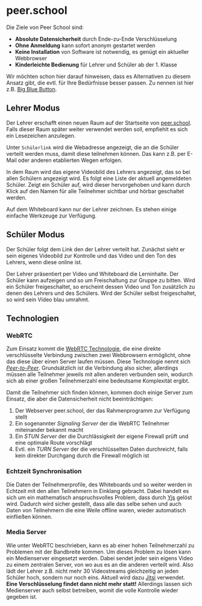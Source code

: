# peer.school

Die Ziele von Peer School sind:

- **Absolute Datensicherheit** durch Ende-zu-Ende Verschlüsselung
- **Ohne Anmeldung** kann sofort anonym gestartet werden
- **Keine Installation** von Software ist notwendig, es genügt ein aktueller Webbrowser
- **Kinderleichte Bedienung** für Lehrer und Schüler ab der 1. Klasse

Wir möchten schon hier darauf hinweisen, dass es Alternativen zu diesem Ansatz gibt, die evtl. für Ihre Bedürfnisse besser passen. Zu nennen ist hier z.B.  [Big Blue Button](https://bigbluebutton.org/). 

## Lehrer Modus

Der Lehrer erschafft einen neuen Raum auf der Startseite von [peer.school](https://peer.school). Falls dieser Raum später weiter verwendet werden soll, empfiehlt es sich ein Lesezeichen anzulegen.

Unter `Schülerlink` wird die Webadresse angezeigt, die an die Schüler verteilt werden muss, damit diese teilnehmen können. Das kann z.B. per E-Mail oder anderen etablierten Wegen erfolgen.

In dem Raum wird das eigene Videobild des Lehrers angezeigt, das so bei allen Schülern angezeigt wird. Es folgt eine Liste der aktuell angemeldeten Schüler. Zeigt ein Schüler auf, wird dieser hervorgehoben und kann durch Klick auf den Namen für alle Teilnehmer sichtbar und hörbar geschaltet werden.

Auf dem Whiteboard kann nur der Lehrer zeichnen. Es stehen einige einfache Werkzeuge zur Verfügung.

## Schüler Modus 

Der Schüler folgt dem Link den der Lehrer verteilt hat. Zunächst sieht er sein eigenes Videobild zur Kontrolle und das Video und den Ton des Lehrers, wenn diese online ist. 

Der Lehrer präsentiert per Video und Whiteboard die Lerninhalte. Der Schüler kann aufzeigen und so um Freischaltung zur Gruppe zu bitten. Wird ein Schüler freigeschaltet, so erscheint dessen Video und Ton zusätzlich zu denen des Lehrers und des Schülers. Wird der Schüler selbst freigeschaltet, so wird sein Video blau umrahmt.

## Technologien

### WebRTC

Zum Einsatz kommt die [WebRTC Technologie](https://de.wikipedia.org/wiki/WebRTC), die eine direkte verschlüsselte Verbindung zwischen zwei Webbrowsern ermöglicht, ohne das diese über einen Server laufen müssen. Diese Technologie nennt sich [*Peer-to-Peer*](https://de.wikipedia.org/wiki/Peer-to-Peer).  Grundsätzlich ist die Verbindung also sicher, allerdings müssen alle Teilnehmer jeweils mit allen anderen verbunden sein, wodurch sich ab einer großen Teilnehmerzahl eine bedeutsame Komplexität ergibt.

Damit die Teilnehmer sich finden können, kommen doch einige Server zum Einsatz, die aber die Datensicherheit nicht beeinträchtigen:

1. Der Webserver peer.school, der das Rahmenprogramm zur Verfügung stellt
2. Ein sogenannter *Signaling Server* der die WebRTC Teilnehmer miteinander bekannt macht
3. Ein *STUN Server* der die Durchlässigkeit der eigene Firewall prüft und eine optimale Route vorschlägt
4. Evtl. ein *TURN Server* der die verschlüsselten Daten durchreicht, falls kein direkter Durchgang durch die Firewall möglich ist

### Echtzeit Synchronisation

Die Daten der Teilnehmerprofile, des Whiteboards und so weiter werden in Echtzeit mit den allen Teilnehmern in Einklang gebracht. Dabei handelt es sich um ein mathematisch anspruchsvolles Problem, dass durch [Yjs](https://yjs.dev/) gelöst wird. Dadurch wird sicher gestellt, dass alle das selbe sehen und auch Daten von Teilnehmern die eine Weile offline waren, wieder automatisch einfließen können.

### Media Server

Wie unter WebRTC beschrieben, kann es ab einer hohen Teilnehmerzahl zu Problemen mit der Bandbreite kommen. Um dieses Problem zu lösen kann ein Medienserver eingesetzt werden. Dabei sendet jeder sein eigens Video zu einem zentralen Server, von wo aus es an die anderen verteilt wird. Also lädt der Lehrer z.B. nicht mehr 30 Videostreams gleichzeitig an jeden Schüler hoch, sondern nur noch eins. Aktuell wird dazu [Jitsi](https://jitsi.org/) verwendet. **Eine Verschlüsselung findet dann nicht mehr statt!** Allerdings lassen sich Medienserver auch selbst betreiben, womit die volle Kontrolle wieder gegeben ist.
